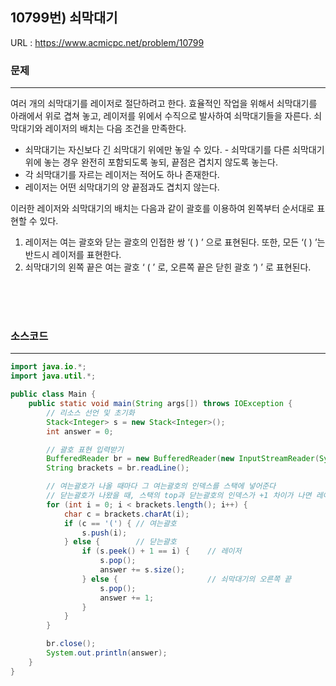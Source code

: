 ## 10799번) 쇠막대기
URL : <https://www.acmicpc.net/problem/10799>


### 문제
* * *
여러 개의 쇠막대기를 레이저로 절단하려고 한다. 효율적인 작업을 위해서 쇠막대기를 아래에서 위로 겹쳐 놓고, 레이저를 위에서 수직으로 발사하여 쇠막대기들을 자른다. 쇠막대기와 레이저의 배치는 다음 조건을 만족한다.
  * 쇠막대기는 자신보다 긴 쇠막대기 위에만 놓일 수 있다. - 쇠막대기를 다른 쇠막대기 위에 놓는 경우 완전히 포함되도록 놓되, 끝점은 겹치지 않도록 놓는다.
  * 각 쇠막대기를 자르는 레이저는 적어도 하나 존재한다.
  * 레이저는 어떤 쇠막대기의 양 끝점과도 겹치지 않는다. 

이러한 레이저와 쇠막대기의 배치는 다음과 같이 괄호를 이용하여 왼쪽부터 순서대로 표현할 수 있다.

 1. 레이저는 여는 괄호와 닫는 괄호의 인접한 쌍 ‘( ) ’ 으로 표현된다. 또한, 모든 ‘( ) ’는 반드시 레이저를 표현한다.
 2. 쇠막대기의 왼쪽 끝은 여는 괄호 ‘ ( ’ 로, 오른쪽 끝은 닫힌 괄호 ‘) ’ 로 표현된다. 

<br/><br/><br/>


### 소스코드
* * *
````java
import java.io.*;
import java.util.*;

public class Main {
    public static void main(String args[]) throws IOException {
        // 리소스 선언 및 초기화
        Stack<Integer> s = new Stack<Integer>();
        int answer = 0;

        // 괄호 표현 입력받기
        BufferedReader br = new BufferedReader(new InputStreamReader(System.in));
        String brackets = br.readLine();

        // 여는괄호가 나올 때마다 그 여는괄호의 인덱스를 스택에 넣어준다
        // 닫는괄호가 나왔을 때, 스택의 top과 닫는괄호의 인덱스가 +1 차이가 나면 레이저. 아니면 쇠막대기의 오른쪽 끝.
        for (int i = 0; i < brackets.length(); i++) {
            char c = brackets.charAt(i);
            if (c == '(') { // 여는괄호
                s.push(i);
            } else {        // 닫는괄호
                if (s.peek() + 1 == i) {    // 레이저
                    s.pop();
                    answer += s.size();
                } else {                    // 쇠막대기의 오른쪽 끝
                    s.pop();
                    answer += 1;
                }
            }
        }

        br.close();
        System.out.println(answer);
    }
}
````
